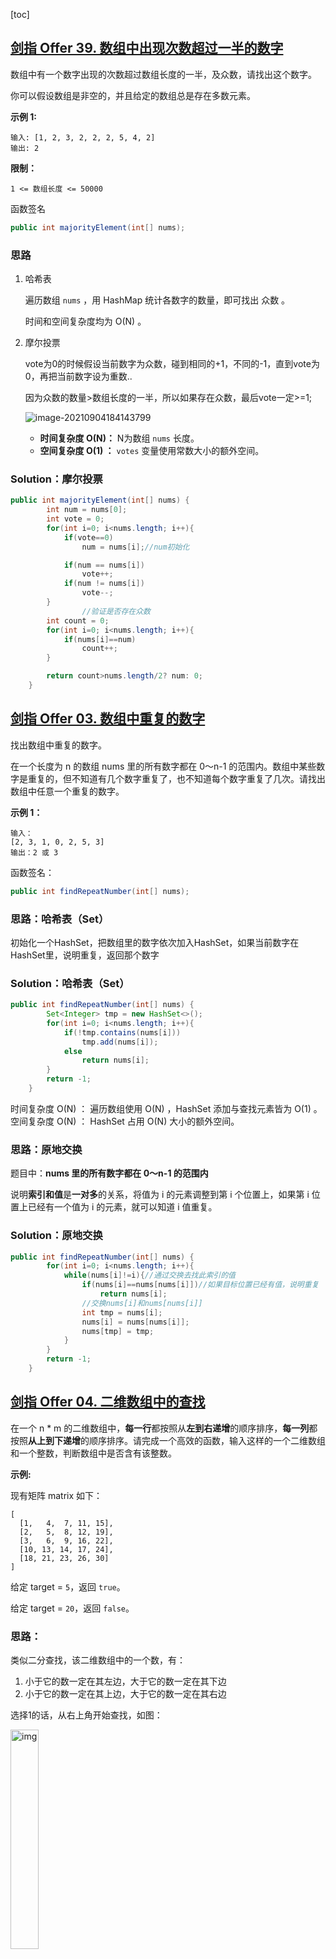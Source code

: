 [toc]

## [剑指 Offer 39. 数组中出现次数超过一半的数字](https://leetcode-cn.com/problems/shu-zu-zhong-chu-xian-ci-shu-chao-guo-yi-ban-de-shu-zi-lcof/)

数组中有一个数字出现的次数超过数组长度的一半，及众数，请找出这个数字。

你可以假设数组是非空的，并且给定的数组总是存在多数元素。

**示例 1:**

```
输入: [1, 2, 3, 2, 2, 2, 5, 4, 2]
输出: 2
```

**限制：**

```
1 <= 数组长度 <= 50000
```

函数签名

```java
public int majorityElement(int[] nums);
```

### 思路

1. 哈希表

    遍历数组 `nums` ，用 HashMap 统计各数字的数量，即可找出 众数 。

    时间和空间复杂度均为 O(N) 。

2. 摩尔投票

    vote为0的时候假设当前数字为众数，碰到相同的+1，不同的-1，直到vote为0，再把当前数字设为重数..

    因为众数的数量>数组长度的一半，所以如果存在众数，最后vote一定>=1;

    ![image-20210904184143799](imgs/image-20210904184143799.png)

    - **时间复杂度 O(N)：** N为数组 `nums` 长度。
    - **空间复杂度 O(1) ：** `votes` 变量使用常数大小的额外空间。

### Solution：摩尔投票

```java
public int majorityElement(int[] nums) {
        int num = nums[0];
        int vote = 0;
        for(int i=0; i<nums.length; i++){
            if(vote==0)
                num = nums[i];//num初始化

            if(num == nums[i])
                vote++;
            if(num != nums[i])
                vote--;
        }
				//验证是否存在众数
        int count = 0;
        for(int i=0; i<nums.length; i++){
            if(nums[i]==num)
                count++;
        }

        return count>nums.length/2? num: 0;
    }
```



## [剑指 Offer 03. 数组中重复的数字](https://leetcode-cn.com/problems/shu-zu-zhong-zhong-fu-de-shu-zi-lcof/)

找出数组中重复的数字。

在一个长度为 n 的数组 nums 里的所有数字都在 0～n-1 的范围内。数组中某些数字是重复的，但不知道有几个数字重复了，也不知道每个数字重复了几次。请找出数组中任意一个重复的数字。

**示例 1：**

```
输入：
[2, 3, 1, 0, 2, 5, 3]
输出：2 或 3 
```

 函数签名：

```java
public int findRepeatNumber(int[] nums);
```

### 思路：哈希表（Set）

初始化一个HashSet，把数组里的数字依次加入HashSet，如果当前数字在HashSet里，说明重复，返回那个数字

### Solution：哈希表（Set）

```Java
public int findRepeatNumber(int[] nums) {
        Set<Integer> tmp = new HashSet<>();
        for(int i=0; i<nums.length; i++){
            if(!tmp.contains(nums[i]))
                tmp.add(nums[i]);
            else 
                return nums[i];
        }
        return -1;
    }
```

时间复杂度 O(N) ： 遍历数组使用 O(N) ，HashSet 添加与查找元素皆为 O(1) 。
空间复杂度 O(N) ： HashSet 占用 O(N) 大小的额外空间。

### 思路：原地交换

题目中：**nums 里的所有数字都在 0～n-1 的范围内**

说明**索引和值**是**一对多**的关系，将值为 i 的元素调整到第 i 个位置上，如果第 i 位置上已经有一个值为 i 的元素，就可以知道 i 值重复。

### Solution：原地交换

```java
public int findRepeatNumber(int[] nums) {
        for(int i=0; i<nums.length; i++){
            while(nums[i]!=i){//通过交换去找此索引的值
                if(nums[i]==nums[nums[i]])//如果目标位置已经有值，说明重复
                    return nums[i];
                //交换nums[i]和nums[nums[i]]
                int tmp = nums[i];
                nums[i] = nums[nums[i]];
                nums[tmp] = tmp;
            }
        }
        return -1;
    }
```

## [剑指 Offer 04. 二维数组中的查找](https://leetcode-cn.com/problems/er-wei-shu-zu-zhong-de-cha-zhao-lcof/)

在一个 n * m 的二维数组中，**每一行**都按照从**左到右递增**的顺序排序，**每一列**都按照**从上到下递增**的顺序排序。请完成一个高效的函数，输入这样的一个二维数组和一个整数，判断数组中是否含有该整数。

**示例:**

现有矩阵 matrix 如下：

```
[
  [1,   4,  7, 11, 15],
  [2,   5,  8, 12, 19],
  [3,   6,  9, 16, 22],
  [10, 13, 14, 17, 24],
  [18, 21, 23, 26, 30]
]
```

给定 target = `5`，返回 `true`。

给定 target = `20`，返回 `false`。

### 思路：

类似二分查找，该二维数组中的一个数，有：

1. 小于它的数一定在其左边，大于它的数一定在其下边
2. 小于它的数一定在其上边，大于它的数一定在其右边

选择1的话，从右上角开始查找，如图：

<img src="../imgs/68747470733a2f2f63732d6e6f7465732d313235363130393739362e636f732e61702d6775616e677a686f752e6d7971636c6f75642e636f6d2f33356138633731312d306463302d343631332d393566332d6265393663366336653130342e676966.gif" alt="img" style="width:30%;" />

选择2的话从左下角开始查找。

> 由于网上的解答大部分是选择1&右上角开始，所以我就要跟他们不一样，从左下角开始，哼

### Solution：从左下角开始

```java
public boolean findNumberIn2DArray(int[][] matrix, int target) {
        int i = matrix.length-1, j = 0;
        while(i>=0 && j<matrix[0].length){
            if(matrix[i][j]==target)
                return true;
                
            if(matrix[i][j]<target)
                j++;
            else //(matrix[i][j]>target)
                i--;
        }
        return false;
    }
```

时间复杂度 O(M + N)，空间复杂度 O(1)。其中 M 为行数，N 为 列数。

## [剑指 Offer 05. 替换空格](https://leetcode-cn.com/problems/ti-huan-kong-ge-lcof/)

请实现一个函数，把字符串 `s` 中的每个空格替换成"%20"。

**示例 1：**

```
输入：s = "We are happy."
输出："We%20are%20happy."
```

函数签名：（这里直接用StringBuilder比较好）

```java
public String replaceSpace(String s);
```

### 思路

一个比较差的思路是：**每次发现空格，都将空格后面的字符后移2位；时间复杂度O(n^2);**

较好的思路是：

<img src="imgs/image-20210806152732418.png" alt="image-20210806152732418" style="width:50%;" />

- 遍历一遍字符串，找到空格的个数n，在字符串尾部填充两个任意字符，使得字符串的长度等于替换之后的长度。

- 令 P1 指向字符串原来的末尾位置，P2 指向字符串现在的末尾位置。P1 和 P2 从后向前遍历：

    当P1遍历到非空格时，就填充上 P1 指向字符的值；

    当 P1 遍历到一个空格时，就需要令 P2 指向的位置依次填充 02%（注意是逆序的）；

    （从后向前遍是为了在改变 P2 所指向的内容时，不会影响到 P1 遍历原来字符串的内容。）

- 当 P2 遇到 P1 时（P2 <= P1），或者遍历结束（P1 < 0），退出。

```java
public String replaceSpace(String s) {
        StringBuilder sb = new StringBuilder(s);
        int p1 = sb.length()-1;
        for(int i=0; i<sb.length(); i++){
            if(sb.charAt(i)==' ')
                sb.append("%%");//两个空格
        }
        int p2 = sb.length()-1;
        while(p2>p1){
            if(sb.charAt(p1)!=' '){
                sb.setCharAt(p2, sb.charAt(p1));
                p2--;
            }
                
            else{
                sb.setCharAt(p2, '0');
                sb.setCharAt(p2-1, '2');
                sb.setCharAt(p2-2, '%');
                p2 -= 3;
            }
            p1--;
        }
        return sb.toString();
    }
```

## [剑指 Offer 29. 顺时针打印矩阵](https://leetcode-cn.com/problems/shun-shi-zhen-da-yin-ju-zhen-lcof/)

输入一个矩阵，按照从外向里以顺时针的顺序依次打印出每一个数字。

**示例 1：**

```
输入：matrix = [[1,2,3],[4,5,6],[7,8,9]]
输出：[1,2,3,6,9,8,7,4,5]
```

**示例 2：**

```
输入：matrix = [[1,2,3,4],[5,6,7,8],[9,10,11,12]]
输出：[1,2,3,4,8,12,11,10,9,5,6,7]
```

**限制：**

- `0 <= matrix.length <= 100`
- `0 <= matrix[i].length <= 100`

函数签名：

```java
public int[] spiralOrder(int[][] matrix);
```

### 思路

一层一层从外到里打印，观察可知每一层打印都有相同的处理步骤，唯一不同的是上下左右的边界不同了。因此使用四个变量 r1, r2, c1, c2 分别存储上下左右边界值，从而定义当前最外层。

打印当前最外层的顺序：从左到右打印最上一行->从上到下打印最右一行->从右到左打印最下一行->从下到上打印最左一行。

应当注意只有在 r1 != r2 时才打印最下一行，也就是在当前最外层的行数大于 1 时才打印最下一行，这是因为当前最外层只有一行时，继续打印最下一行，会导致重复打印；打印最左一行也要做同样处理。

### Solution

一定要画图！

<img src="imgs/IMG_E4886A51771D-1.jpeg" alt="IMG_E4886A51771D-1" style="width:20%;" />

```java
public int[] spiralOrder(int[][] matrix) {
        if(matrix.length==0 || matrix[0].length==0)
            return new int[0];
        int ii = 0, ij = matrix[0].length-1;//横向（行）的头ii和尾ij
        int ji = 0, jj = matrix.length-1;//纵向（列）的头ji和尾jj
        int[] res = new int[matrix.length*matrix[0].length];
        int resIdx = 0;
        while(ii<=ij && ji<=jj){
            for(int i=ii; i<=ij; i++)//左上往右打印
                res[resIdx++] = matrix[ji][i];
            for(int j=ji+1; j<=jj; j++)//右上往下打印
                res[resIdx++] = matrix[j][ij];
            if(ji!=jj){//避免重复打印
                for(int i=ij-1; i>=ii; i--)//右下往左打印
                    res[resIdx++] = matrix[jj][i];
            }
            if(ii!=ij){//避免重复打印
                for(int j=jj-1; j>=ji+1; j--)//左下往上打印
                    res[resIdx++] = matrix[j][ii];
            }   
            ii++;ij--;ji++;jj--;
        }
        return res;
    }
```

## [剑指 Offer 50. 第一个只出现一次的字符](https://leetcode-cn.com/problems/di-yi-ge-zhi-chu-xian-yi-ci-de-zi-fu-lcof/)

难度简单121

在字符串 s 中找出第一个只出现一次的字符。如果没有，返回一个单空格。 s 只包含小写字母。

**示例:**

```
s = "abaccdeff"
返回 "b"

s = "" 
返回 " "
```

 函数签名：

```java
public char firstUniqChar(String s);
```

### 思路

只包含小写字母，ASCII编码只有128位，可以拿int[128]通过一次遍历字符串记录每个字符出现的次数；

再次遍历字符串找出现次数等于1的字符。

PS：也可以通过LinkedHashMap记录字符出现的频次，根据LinkedHashMap的有序性得出第一个只出现一次的字符；

### Solution:

```java
public char firstUniqChar(String s) {
        int[] tmp = new int[128];
        for(int i=0; i<s.length(); i++){
            tmp[s.charAt(i)]++;
        }
        for(int i=0; i<s.length(); i++){
            if(tmp[s.charAt(i)]==1)
                return s.charAt(i);
        }
        return ' ';
    }
```

时间复杂度O(n)

空间复杂度O(1)


